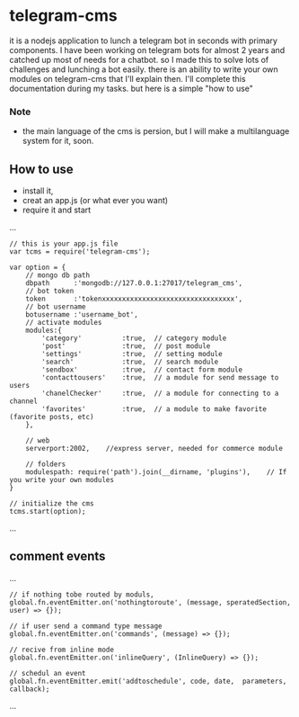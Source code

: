 # telegram-cms
it is a nodejs application to lunch a telegram bot in seconds with primary components.
I have been working on telegram bots for almost 2 years and catched up most of needs for a chatbot. so I made this to solve lots of challenges and lunching a bot easily.
there is an ability to write your own modules on telegram-cms that I'll explain then.
I'll complete this documentation during my tasks. but here is a simple "how to use"

### Note
- the main language of the cms is persion, but I will make a multilanguage system for it, soon.

## How to use
- install it,
- creat an app.js (or what ever you want)
- require it and start

...

    // this is your app.js file
    var tcms = require('telegram-cms');

    var option = {
        // mongo db path
        dbpath      :'mongodb://127.0.0.1:27017/telegram_cms',
        // bot token
        token       :'tokenxxxxxxxxxxxxxxxxxxxxxxxxxxxxxxxxx',
        // bot username
        botusername :'username_bot',
        // activate modules
        modules:{
            'category'          :true,	// category module
            'post'              :true,	// post module
            'settings'          :true,	// setting module
            'search'            :true,	// search module
            'sendbox'           :true,	// contact form module
            'contacttousers'    :true,	// a module for send message to users
            'chanelChecker'     :true,	// a module for connecting to a channel
            'favorites'         :true,	// a module to make favorite (favorite posts, etc)
        },

        // web
        serverport:2002,	//express server, needed for commerce module

        // folders
        modulespath: require('path').join(__dirname, 'plugins'),	// If you write your own modules
    }
    
    // initialize the cms
    tcms.start(option);
    
...

## comment events

...

    // if nothing tobe routed by moduls,
    global.fn.eventEmitter.on('nothingtoroute', (message, speratedSection, user) => {});

    // if user send a command type message
    global.fn.eventEmitter.on('commands', (message) => {});

    // recive from inline mode
    global.fn.eventEmitter.on('inlineQuery', (InlineQuery) => {});

    // schedul an event
    global.fn.eventEmitter.emit('addtoschedule', code, date,  parameters, callback);

...